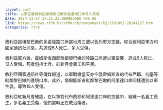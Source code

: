 ```yaml
---
layout: post
title: 以軍空襲敘利亞接壤黎巴嫩多處邊境口岸多人死傷
date: 2024-11-27 17:25:23.000000000 +08:00
link: https://news.rthk.hk/rthk/ch/component/k2/1781093-20241127.htm
categories: rthk
---
```


敘利亞接壤黎巴嫩的多處陸路口岸當地周三遭以色列軍方空襲，綜合敘利亞軍方和國家通訊社消息，共造成6人死亡、多人受傷。

敘利亞軍方說，霍姆斯省西部毗鄰黎巴嫩的陸路口岸遭以軍空襲，造成6人死亡、12人受傷。死者包括士兵、紅新月會義工和平民。

敘利亞國家通訊社等傳媒報道，以軍戰機當天亦空襲霍姆斯省的代布西耶、何塞等毗鄰黎巴嫩的邊境口岸。此外，塔爾圖斯省毗鄰黎巴嫩的阿里達口岸同樣遭到以軍空襲，導致18人受傷。

敘利亞紅新月會確認，在以軍對代布西耶和阿里達口岸的空襲中，組織一名義工喪生，多名義工受傷，他們當時正在救治傷者。
